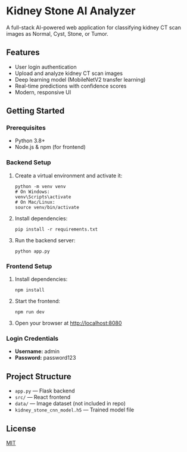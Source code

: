 # Kidney Stone AI Analyzer

A full-stack AI-powered web application for classifying kidney CT scan images as Normal, Cyst, Stone, or Tumor.

## Features

- User login authentication
- Upload and analyze kidney CT scan images
- Deep learning model (MobileNetV2 transfer learning)
- Real-time predictions with confidence scores
- Modern, responsive UI

## Getting Started

### Prerequisites

- Python 3.8+
- Node.js & npm (for frontend)

### Backend Setup

1. Create a virtual environment and activate it:
   ```
   python -m venv venv
   # On Windows:
   venv\Scripts\activate
   # On Mac/Linux:
   source venv/bin/activate
   ```

2. Install dependencies:
   ```
   pip install -r requirements.txt
   ```

3. Run the backend server:
   ```
   python app.py
   ```

### Frontend Setup

1. Install dependencies:
   ```
   npm install
   ```

2. Start the frontend:
   ```
   npm run dev
   ```

3. Open your browser at [http://localhost:8080](http://localhost:8080)

### Login Credentials

- **Username:** admin
- **Password:** password123

## Project Structure

- `app.py` — Flask backend
- `src/` — React frontend
- `data/` — Image dataset (not included in repo)
- `kidney_stone_cnn_model.h5` — Trained model file

## License

[MIT](LICENSE)
